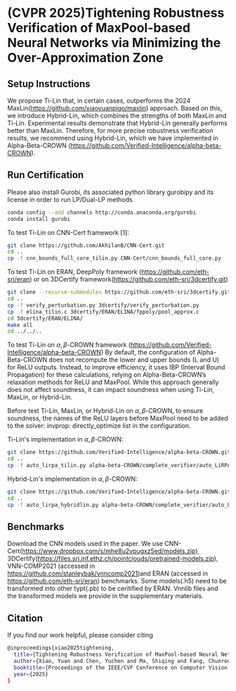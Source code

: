 
# (CVPR 2025)Tightening Robustness Verification of MaxPool-based Neural Networks via Minimizing the Over-Approximation Zone
## Setup Instructions

We propose Ti-Lin that, in certain cases, outperforms the 2024 MaxLin(https://github.com/xiaoyuanpigo/maxlin) approach. Based on this, we introduce Hybrid-Lin, which combines the strengths of both  MaxLin and  Ti-Lin. Experimental results demonstrate that Hybrid-Lin generally performs better than MaxLin. Therefore, for more precise robustness verification results, we recommend using Hybrid-Lin, which we have implemented in Alpha-Beta-CROWN (https://github.com/Verified-Intelligence/alpha-beta-CROWN).

## Run Certification

Please also install Gurobi, its associated python library gurobipy and its license in order to run LP/Dual-LP methods.
```bash
conda config --add channels http://conda.anaconda.org/gurobi
conda install gurobi
```

To test Ti-Lin on CNN-Cert framework [1]:
```bash
git clone https://github.com/AkhilanB/CNN-Cert.git
cd ..
cp -f cnn_bounds_full_core_tilin.py CNN-Cert/cnn_bounds_full_core.py
```

To test Ti-Lin on ERAN, DeepPoly framework (https://github.com/eth-sri/eran) or on 3DCertify framework(https://github.com/eth-sri/3dcertify.git)
```bash
git clone --recurse-submodules https://github.com/eth-sri/3dcertify.git
cd ..
cp -f verify_perturbation.py 3dcertify/verify_perturbation.py 
cp -f elina_tilin.c 3dcertify/ERAN/ELINA/fppoly/pool_approx.c
cd 3dcertify/ERAN/ELINA/
make all
cd ../../..
```



To test Ti-Lin on $\alpha,\beta$-CROWN framework (https://github.com/Verified-Intelligence/alpha-beta-CROWN)
By default, the configuration of Alpha-Beta-CROWN does not recompute the lower and upper bounds (L and U) for ReLU outputs. Instead, to improve efficiency, it uses IBP (Interval Bound Propagation) for these calculations, relying on Alpha-Beta-CROWN’s relaxation methods for ReLU and MaxPool. While this approach generally does not affect soundness, it can impact soundness when using Ti-Lin, MaxLin, or Hybrid-Lin.

Before test Ti-Lin, MaxLin, or Hybrid-Lin on $\alpha,\beta$-CROWN, to ensure soundness, the names of the ReLU layers before MaxPool need to be added to the solver: invprop: directly_optimize list in the configuration.

Ti-Lin's implementation in $\alpha,\beta$-CROWN:
```bash
git clone https://github.com/Verified-Intelligence/alpha-beta-CROWN.git
cd ..
cp -f auto_lirpa_tilin.py alpha-beta-CROWN/complete_verifier/auto_LiRPA/operators/pooling.py
```


Hybrid-Lin's implementation in $\alpha,\beta$-CROWN:
```bash
git clone https://github.com/Verified-Intelligence/alpha-beta-CROWN.git
cd ..
cp -f auto_lirpa_hybridlin.py alpha-beta-CROWN/complete_verifier/auto_LiRPA/operators/pooling.py
```

## Benchmarks
Download the CNN models used in the paper. We use CNN-Cert(https://www.dropbox.com/s/mhe8u2vpugxz5ed/models.zip), 3DCertify(https://files.sri.inf.ethz.ch/pointclouds/pretrained-models.zip), VNN-COMP2021 (accessed in https://github.com/stanleybak/vnncomp2021)and ERAN (accessed in https://github.com/eth-sri/eran) benchmarks.
Some models(.h5) need to be transformed into other typt(.pb) to be ceritified by ERAN.  Vnnlib files and the transformed models we provide in the supplementary materials.




## Citation
If you find our work helpful, please consider citing 

```bash
@inproceedings{xiao2025tightening,
  title={Tightening Robustness Verification of MaxPool-based Neural Networks via Minimizing the Over-Approximation Zone},
  author={Xiao, Yuan and Chen, Yuchen and Ma, Shiqing and Fang, Chunrong and Bai, Tongtong and Gu, Mingzheng and Cheng, Yuxin and Chen, Yanwei and Chen, Zhenyu},
  booktitle={Proceedings of the IEEE/CVF Conference on Computer Vision and Pattern Recognition},
  year={2025}
}
```

